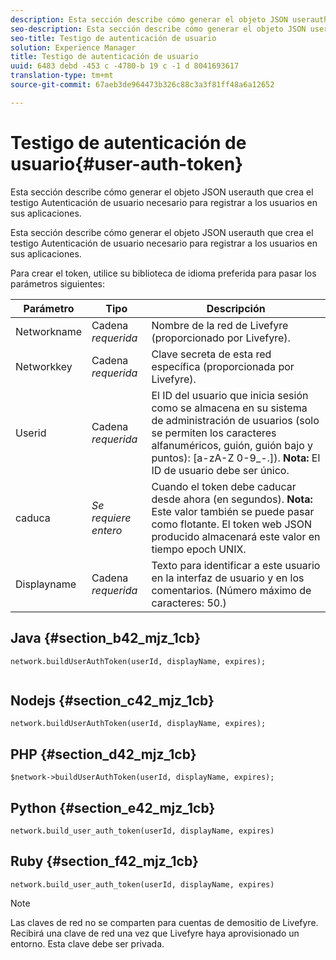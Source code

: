 ```yaml
---
description: Esta sección describe cómo generar el objeto JSON userauth que crea el testigo Autenticación de usuario necesario para registrar a los usuarios en sus aplicaciones.
seo-description: Esta sección describe cómo generar el objeto JSON userauth que crea el testigo Autenticación de usuario necesario para registrar a los usuarios en sus aplicaciones.
seo-title: Testigo de autenticación de usuario
solution: Experience Manager
title: Testigo de autenticación de usuario
uuid: 6483 debd -453 c -4780-b 19 c -1 d 8041693617
translation-type: tm+mt
source-git-commit: 67aeb3de964473b326c88c3a3f81ff48a6a12652

---
```



# Testigo de autenticación de usuario{#user-auth-token}

Esta sección describe cómo generar el objeto JSON userauth que crea el testigo Autenticación de usuario necesario para registrar a los usuarios en sus aplicaciones.

Esta sección describe cómo generar el objeto JSON userauth que crea el testigo Autenticación de usuario necesario para registrar a los usuarios en sus aplicaciones.

Para crear el token, utilice su biblioteca de idioma preferida para pasar los parámetros siguientes:

| Parámetro | Tipo | Descripción |
|---|---|---|
| Networkname | Cadena *requerida* | Nombre de la red de Livefyre (proporcionado por Livefyre). |
| Networkkey | Cadena *requerida* | Clave secreta de esta red específica (proporcionada por Livefyre). |
| Userid | Cadena *requerida* | El ID del usuario que inicia sesión como se almacena en su sistema de administración de usuarios (solo se permiten los caracteres alfanuméricos, guión, guión bajo y puntos): [a-zA-Z 0-9_-.]). **Nota:** El ID de usuario debe ser único. |
| caduca | *Se requiere entero* | Cuando el token debe caducar desde ahora (en segundos). **Nota:** Este valor también se puede pasar como flotante. El token web JSON producido almacenará este valor en tiempo epoch UNIX. |
| Displayname | Cadena *requerida* | Texto para identificar a este usuario en la interfaz de usuario y en los comentarios. (Número máximo de caracteres: 50.) |

## Java {#section_b42_mjz_1cb}

```
network.buildUserAuthToken(userId, displayName, expires); 
 
```

## Nodejs {#section_c42_mjz_1cb}

```
network.buildUserAuthToken(userId, displayName, expires); 
```

## PHP {#section_d42_mjz_1cb}

```
$network->buildUserAuthToken(userId, displayName, expires); 
```

## Python {#section_e42_mjz_1cb}

```
network.build_user_auth_token(userId, displayName, expires) 
```

## Ruby {#section_f42_mjz_1cb}

```
network.build_user_auth_token(userId, displayName, expires) 
```

>[!NOTE]
>
>Las claves de red no se comparten para cuentas de demositio de Livefyre. Recibirá una clave de red una vez que Livefyre haya aprovisionado un entorno. Esta clave debe ser privada.

